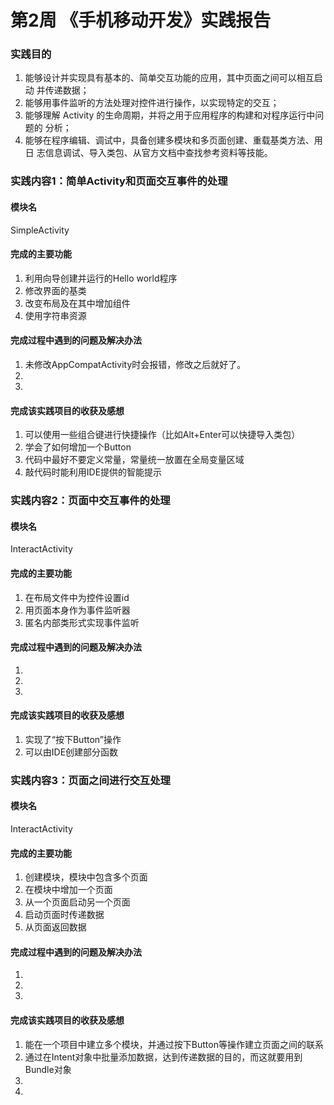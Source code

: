 # 第2周 《手机移动开发》实践报告
### 实践目的
1. 能够设计并实现具有基本的、简单交互功能的应用，其中页面之间可以相互启动 并传递数据；
1. 能够用事件监听的方法处理对控件进行操作，以实现特定的交互； 
1. 能够理解 Activity 的生命周期，并将之用于应用程序的构建和对程序运行中问题的 分析；
1. 能够在程序编辑、调试中，具备创建多模块和多页面创建、重载基类方法、用日 志信息调试、导入类包、从官方文档中查找参考资料等技能。
### 实践内容1：简单Activity和页面交互事件的处理
#### 模块名
SimpleActivity
#### 完成的主要功能
1. 利用向导创建并运行的Hello world程序
1. 修改界面的基类
1. 改变布局及在其中增加组件
1. 使用字符串资源
#### 完成过程中遇到的问题及解决办法
1. 未修改AppCompatActivity时会报错，修改之后就好了。
1. 
1. 
#### 完成该实践项目的收获及感想
1. 可以使用一些组合键进行快捷操作（比如Alt+Enter可以快捷导入类包）
1. 学会了如何增加一个Button
1. 代码中最好不要定义常量，常量统一放置在全局变量区域
1. 敲代码时能利用IDE提供的智能提示
### 实践内容2：页面中交互事件的处理
#### 模块名
InteractActivity
#### 完成的主要功能
1. 在布局文件中为控件设置id
1. 用页面本身作为事件监听器
1. 匿名内部类形式实现事件监听
#### 完成过程中遇到的问题及解决办法
1. 
1. 
1. 
#### 完成该实践项目的收获及感想
1. 实现了“按下Button”操作
1. 可以由IDE创建部分函数
### 实践内容3：页面之间进行交互处理
#### 模块名
InteractActivity
#### 完成的主要功能
1. 创建模块，模块中包含多个页面
1. 在模块中增加一个页面
1. 从一个页面启动另一个页面
1. 启动页面时传递数据
1. 从页面返回数据
#### 完成过程中遇到的问题及解决办法
1. 
1. 
1. 
#### 完成该实践项目的收获及感想
1. 能在一个项目中建立多个模块，并通过按下Button等操作建立页面之间的联系
1. 通过在Intent对象中批量添加数据，达到传递数据的目的，而这就要用到Bundle对象
1. 
1. 